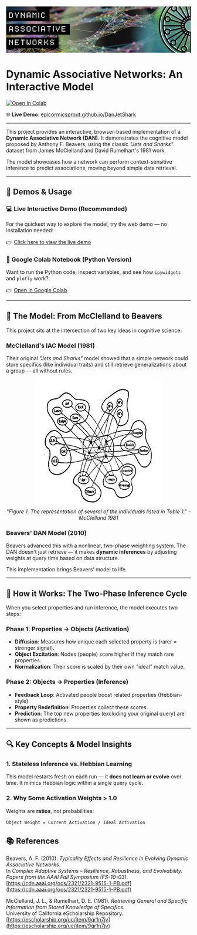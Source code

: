 ![Header Image](images/dan_cover.png)

# Dynamic Associative Networks: An Interactive Model

[![Open In Colab](https://colab.research.google.com/assets/colab-badge.svg)](https://colab.research.google.com/github/EpicormicSprout/DanJetShark/blob/main/DANjetShark.ipynb)

🌐 **Live Demo**: [epicormicsprout.github.io/DanJetShark](https://epicormicsprout.github.io/DanJetShark/)

---

This project provides an interactive, browser-based implementation of a **Dynamic Associative Network (DAN)**. It demonstrates the cognitive model proposed by Anthony F. Beavers, using the classic *"Jets and Sharks"* dataset from James McClelland and David Rumelhart's 1981 work.

The model showcases how a network can perform context-sensitive inference to predict associations, moving beyond simple data retrieval.

---

## 🚀 Demos & Usage

### 💻 Live Interactive Demo (Recommended)
For the quickest way to explore the model, try the web demo — no installation needed:

👉 [Click here to view the live demo](https://epicormicsprout.github.io/DanJetShark/)

### 🧪 Google Colab Notebook (Python Version)
Want to run the Python code, inspect variables, and see how `ipywidgets` and `plotly` work?

👉 [Open in Google Colab](https://colab.research.google.com/github/EpicormicSprout/DanJetShark/blob/main/DANjetShark.ipynb)

---

## 🧠 The Model: From McClelland to Beavers

This project sits at the intersection of two key ideas in cognitive science:

### McClelland's IAC Model (1981)
Their original *"Jets and Sharks"* model showed that a simple network could store specifics (like individual traits) and still retrieve generalizations about a group — all without rules.

<p align="center">
  <img src="images/mclelland1981.png" alt="McClelland 1981 Figure 1" width="350" height="350" />
  <br />
  <em>"Figure 1. The representation of several of the individuals listed in Table 1." -McClelland 1981</em>
</p>

### Beavers' DAN Model (2010)
Beavers advanced this with a nonlinear, two-phase weighting system. The DAN doesn't just retrieve — it makes **dynamic inferences** by adjusting weights at query time based on data structure.

This implementation brings Beavers’ model to life.

---

## 🔄 How it Works: The Two-Phase Inference Cycle

When you select properties and run inference, the model executes two steps:

### Phase 1: Properties → Objects (Activation)
- **Diffusion**: Measures how unique each selected property is (rarer = stronger signal).
- **Object Excitation**: Nodes (people) score higher if they match rare properties.
- **Normalization**: Their score is scaled by their own "ideal" match value.

### Phase 2: Objects → Properties (Inference)
- **Feedback Loop**: Activated people boost related properties (Hebbian-style).
- **Property Redefinition**: Properties collect these scores.
- **Prediction**: The top new properties (excluding your original query) are shown as predictions.

---

## 🔍 Key Concepts & Model Insights

### 1. Stateless Inference vs. Hebbian Learning
This model restarts fresh on each run — it **does not learn or evolve** over time. It mimics Hebbian logic within a single query cycle.

### 2. Why Some Activation Weights > 1.0
Weights are **ratios**, not probabilities:
```text
Object Weight = Current Activation / Ideal Activation
```
## 📚 References

Beavers, A. F. (2010). *Typicality Effects and Resilience in Evolving Dynamic Associative Networks*.  
In *Complex Adaptive Systems – Resilience, Robustness, and Evolvability: Papers from the AAAI Fall Symposium (FS-10-03)*.  
[https://cdn.aaai.org/ocs/2321/2321-9515-1-PB.pdf](https://cdn.aaai.org/ocs/2321/2321-9515-1-PB.pdf)

McClelland, J. L., & Rumelhart, D. E. (1981). *Retrieving General and Specific Information from Stored Knowledge of Specifics*.  
University of California eScholarship Repository.  
[https://escholarship.org/uc/item/9qr1n7jv](https://escholarship.org/uc/item/9qr1n7jv)
